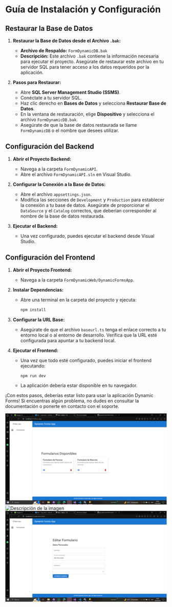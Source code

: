 # Guía de Instalación y Configuración

## Restaurar la Base de Datos

1. **Restaurar la Base de Datos desde el Archivo `.bak`:**
   - **Archivo de Respaldo:** `FormDynamicDB.bak`
   - **Descripción:** Este archivo `.bak` contiene la información necesaria para ejecutar el proyecto. Asegúrate de restaurar este archivo en tu servidor SQL para tener acceso a los datos requeridos por la aplicación.

2. **Pasos para Restaurar:**
   - Abre **SQL Server Management Studio (SSMS)**.
   - Conéctate a tu servidor SQL.
   - Haz clic derecho en **Bases de Datos** y selecciona **Restaurar Base de Datos**.
   - En la ventana de restauración, elige **Dispositivo** y selecciona el archivo `FormDynamicDB.bak`.
   - Asegúrate de que la base de datos restaurada se llame `FormDynamicDB` o el nombre que desees utilizar.

## Configuración del Backend

1. **Abrir el Proyecto Backend:**
   - Navega a la carpeta `FormDynamicAPI`.
   - Abre el archivo `FormDynamicAPI.sln` en Visual Studio.

2. **Configurar la Conexión a la Base de Datos:**
   - Abre el archivo `appsettings.json`.
   - Modifica las secciones de `Development` y `Production` para establecer la conexión a tu base de datos. Asegúrate de proporcionar el `DataSource` y el `Catalog` correctos, que deberían corresponder al nombre de la base de datos restaurada.

3. **Ejecutar el Backend:**
   - Una vez configurado, puedes ejecutar el backend desde Visual Studio.

## Configuración del Frontend

1. **Abrir el Proyecto Frontend:**
   - Navega a la carpeta `FormDynamicWeb/DynamicFormsApp`.

2. **Instalar Dependencias:**
   - Abre una terminal en la carpeta del proyecto y ejecuta:
     ```bash
     npm install
     ```

3. **Configurar la URL Base:**
   - Asegúrate de que el archivo `baseurl.ts` tenga el enlace correcto a tu entorno local o al entorno de desarrollo. Verifica que la URL esté configurada para apuntar a tu backend local.

4. **Ejecutar el Frontend:**
   - Una vez que todo esté configurado, puedes iniciar el frontend ejecutando:
     ```bash
     npm run dev
     ```

   - La aplicación debería estar disponible en tu navegador.

¡Con estos pasos, deberías estar listo para usar la aplicación Dynamic Forms! Si encuentras algún problema, no dudes en consultar la documentación o ponerte en contacto con el soporte.

![Descripción de la imagen](images/FormulariosDispibles.PNG)
![Descripción de la imagen](FormularioDeMascotaTraidoDinamicamente.PNG)
![Descripción de la imagen](images/FormularioDePersonaTraidoDinamicamente.PNG)
